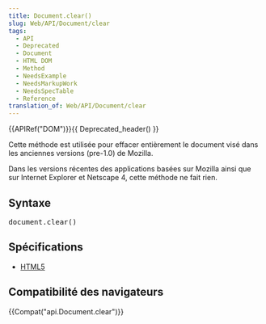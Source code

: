```yaml
---
title: Document.clear()
slug: Web/API/Document/clear
tags:
  - API
  - Deprecated
  - Document
  - HTML DOM
  - Method
  - NeedsExample
  - NeedsMarkupWork
  - NeedsSpecTable
  - Reference
translation_of: Web/API/Document/clear
---
```

<p>{{APIRef("DOM")}}{{ Deprecated_header() }}</p>

<p>Cette méthode est utilisée pour effacer entièrement le document visé dans les anciennes versions (pre-1.0) de Mozilla.</p>

<p>Dans les versions récentes des applications basées sur Mozilla ainsi que sur Internet Explorer et Netscape 4, cette méthode ne fait rien.</p>

<h2 id="Syntaxe">Syntaxe</h2>

<pre class="eval">document.clear()
</pre>

<h2 id="Spécifications">Spécifications</h2>

<ul>
 <li><a href="http://www.whatwg.org/html/#dom-document-clear">HTML5</a></li>
</ul>

<h2 id="Compatibilité_des_navigateurs">Compatibilité des navigateurs</h2>



<p>{{Compat("api.Document.clear")}}</p>
